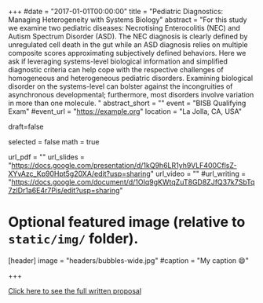 +++
#date = "2017-01-01T00:00:00"
title = "Pediatric Diagnostics: Managing Heterogeneity with Systems Biology"
abstract = "For this study we examine two pediatric diseases: Necrotising Enterocolitis (NEC) and Autism Spectrum Disorder (ASD). The NEC diagnosis is clearly defined by unregulated cell death in the gut while an ASD diagnosis relies on multiple composite scores approximating subjectively defined behaviors. Here we ask if leveraging systems-level biological information and simplified diagnostic criteria can help cope with the respective challenges of homogeneous  and heterogeneous pediatric disorders. Examining biological disorder on the systems-level can bolster against the incongruities of asynchronous developmental; furthermore, most disorders involve variation in more than one molecule. "
abstract_short = ""
event = "BISB Qualifying Exam"
#event_url = "https://example.org"
location = "La Jolla, CA, USA"

draft=false

selected = false
math = true

url_pdf = ""
url_slides = "https://docs.google.com/presentation/d/1kQ9h6LR1yh9VLF400CflsZ-XYvAzc_Kp90Hpt5g20XA/edit?usp=sharing"
url_video = ""
#url_writing = "https://docs.google.com/document/d/1OIq9gKWtqZuT8GD8ZJfQ37k7SbTq7zIDr1a6E4r7Pis/edit?usp=sharing"

# Optional featured image (relative to `static/img/` folder).
[header]
image = "headers/bubbles-wide.jpg"
#caption = "My caption :smile:"

+++

[Click here to see the full written proposal](https://docs.google.com/document/d/1OIq9gKWtqZuT8GD8ZJfQ37k7SbTq7zIDr1a6E4r7Pis/edit?usp=sharing)
